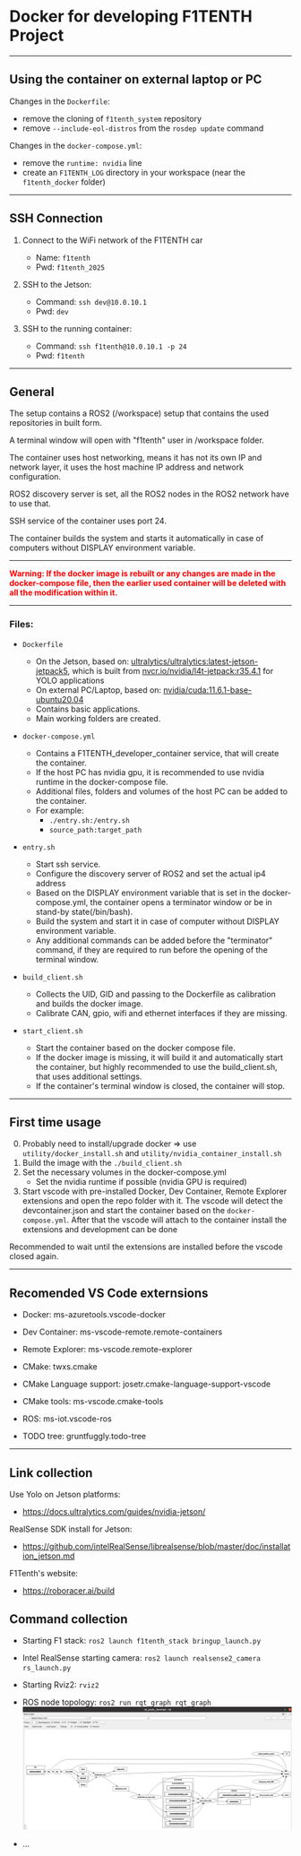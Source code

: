 # Docker for developing F1TENTH Project

---

## Using the container on external laptop or PC
Changes in the `Dockerfile`:
- remove the cloning of `f1tenth_system` repository
- remove `--include-eol-distros` from the `rosdep update` command 

Changes in the `docker-compose.yml`:
- remove the `runtime: nvidia` line
- create an `F1TENTH_LOG` directory in your workspace (near the `f1tenth_docker` folder)

---

## SSH Connection
1. Connect to the WiFi network of the F1TENTH car
    - Name: `f1tenth`
    - Pwd: `f1tenth_2025`


2. SSH to the Jetson:
    - Command: `ssh dev@10.0.10.1`
    - Pwd: `dev`


3. SSH to the running container:
    - Command: `ssh f1tenth@10.0.10.1 -p 24`
    - Pwd: `f1tenth`

---

## General
The setup contains a ROS2 (/workspace) setup that contains the used repositories in built form.

A terminal window will open with "f1tenth" user in /workspace folder. 

The container uses host networking, means it has not its own IP and network layer, it uses the host machine IP address and network configuration.

ROS2 discovery server is set, all the ROS2 nodes in the ROS2 network have to use that.

SSH service of the container uses port 24.

The container builds the system and starts it automatically in case of computers without DISPLAY environment variable.

---

<span style="color:red; font-weight:bold">Warning: If the docker image is rebuilt or any changes are made in the docker-compose file, then the 
earlier used container will be deleted with all the modification within it.</span>

---

### Files:
- `Dockerfile`

    - On the Jetson, based on: [ultralytics/ultralytics:latest-jetson-jetpack5](https://hub.docker.com/layers/ultralytics/ultralytics/latest-jetson-jetpack5/images/sha256-5f3d98f3d08b7d72142f7f720c8d6080a0d3138abb25bb9250c6ad1d6ea05a0c?context=explore), which is built from [nvcr.io/nvidia/l4t-jetpack:r35.4.1](https://catalog.ngc.nvidia.com/orgs/nvidia/containers/l4t-jetpack/tags) for YOLO applications
    - On external PC/Laptop, based on: [nvidia/cuda:11.6.1-base-ubuntu20.04](https://hub.docker.com/layers/nvidia/cuda/11.6.1-base-ubuntu20.04/images/sha256-70e97597e8bbaba961143b380bae5b092d09bdbed622fdb3069a572df68e476d)
    - Contains basic applications.
    - Main working folders are created.

- `docker-compose.yml`
    - Contains a F1TENTH_developer_container service, that will create the container. 
    - If the host PC has nvidia gpu, it is recommended to use nvidia runtime in the docker-compose file. 
    - Additional files, folders and volumes of the host PC can be added to the container.
    - For example:
       - `./entry.sh:/entry.sh`
       - `source_path:target_path`

- `entry.sh`
   - Start ssh service.
   - Configure the discovery server of ROS2 and set the actual ip4 address
   - Based on the DISPLAY environment variable that is set in the docker-compose.yml, the container opens a terminator window or be in stand-by state(/bin/bash).
   - Build the system and start it in case of computer without DISPLAY environment variable.
   - Any additional commands can be added before the "terminator" command, if they are required to run before the opening of the terminal window. 

- `build_client.sh`
   - Collects the UID, GID and passing to the Dockerfile as calibration and builds the docker image. 
   - Calibrate CAN, gpio, wifi and ethernet interfaces if they are missing.

- `start_client.sh`
   - Start the container based on the docker compose file.
   - If the docker image is missing, it will build it and automatically start the container, but highly recommended to use the build_client.sh, that uses additional settings.
   - If the container's terminal window is closed, the container will stop.

---

## First time usage
0. Probably need to install/upgrade docker => use `utility/docker_install.sh` and `utility/nvidia_container_install.sh`
1. Build the image with the `./build_client.sh`
2. Set the necessary volumes in the docker-compose.yml
    - Set the nvidia runtime if possible (nvidia GPU is required)
3. Start vscode with pre-installed Docker, Dev Container, Remote Explorer extensions and open the repo folder with it. The vscode will detect the devcontainer.json and start the container based on the `docker-compose.yml`. After that the vscode will attach to the container install the extensions and development can be done

Recommended to wait until the extensions are installed before the vscode closed again.

---

## Recomended VS Code externsions
- Docker: ms-azuretools.vscode-docker
- Dev Container: ms-vscode-remote.remote-containers
- Remote Explorer: ms-vscode.remote-explorer

- CMake: twxs.cmake
- CMake Language support: josetr.cmake-language-support-vscode
- CMake tools: ms-vscode.cmake-tools
- ROS: ms-iot.vscode-ros
- TODO tree: gruntfuggly.todo-tree

---

## Link collection
Use Yolo on Jetson platforms:
- https://docs.ultralytics.com/guides/nvidia-jetson/

RealSense SDK install for Jetson:
- https://github.com/intelRealSense/librealsense/blob/master/doc/installation_jetson.md

F1Tenth's website:
- https://roboracer.ai/build

## Command collection
- Starting F1 stack: `ros2 launch f1tenth_stack bringup_launch.py`
- Intel RealSense starting camera: `ros2 launch realsense2_camera rs_launch.py`
- Starting Rviz2: `rviz2`
- ROS node topology: `ros2 run rqt_graph rqt_graph`
![plot](utility/rqt_graph.png)

- ...